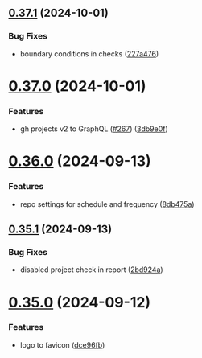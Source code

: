 ## [0.37.1](https://github.com/EddieHubCommunity/HealthCheck/compare/v0.37.0...v0.37.1) (2024-10-01)


### Bug Fixes

* boundary conditions in checks ([227a476](https://github.com/EddieHubCommunity/HealthCheck/commit/227a4767aac87eb65ec06d52d7ef4681ac5b93e0))



# [0.37.0](https://github.com/EddieHubCommunity/HealthCheck/compare/v0.36.0...v0.37.0) (2024-10-01)


### Features

* gh projects v2 to GraphQL ([#267](https://github.com/EddieHubCommunity/HealthCheck/issues/267)) ([3db9e0f](https://github.com/EddieHubCommunity/HealthCheck/commit/3db9e0fa8353477f16809c5b582f157199cfd0d7))



# [0.36.0](https://github.com/EddieHubCommunity/HealthCheck/compare/v0.35.1...v0.36.0) (2024-09-13)


### Features

* repo settings for schedule and frequency ([8db475a](https://github.com/EddieHubCommunity/HealthCheck/commit/8db475af2d1ae796df87606c541cd64e6bc94c9b))



## [0.35.1](https://github.com/EddieHubCommunity/HealthCheck/compare/v0.35.0...v0.35.1) (2024-09-13)


### Bug Fixes

* disabled project check in report ([2bd924a](https://github.com/EddieHubCommunity/HealthCheck/commit/2bd924a0fe7df061dd7affbb3fa441b27ab141a0))



# [0.35.0](https://github.com/EddieHubCommunity/HealthCheck/compare/v0.34.7...v0.35.0) (2024-09-12)


### Features

* logo to favicon ([dce96fb](https://github.com/EddieHubCommunity/HealthCheck/commit/dce96fb1c954624a034c73f301d6a3dbfde591ce))



